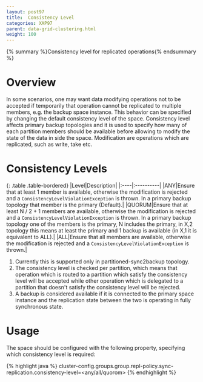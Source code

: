 ```yaml
---
layout: post97
title:  Consistency Level
categories: XAP97
parent: data-grid-clustering.html
weight: 100
---
```


{% summary %}Consistency level for replicated operations{% endsummary %}

# Overview

In some scenarios, one may want data modifying operations not to be accepted if temporarily that operation cannot be replicated to multiple members, e.g. the backup space instance. This behavior can be specified by changing the default consistency level of the space. Consistency level affects primary backup topologies and it is used to specify how many of each partition members should be available before allowing to modify the state of the data in side the space. Modification are operations which are replicated, such as write, take etc.

# Consistency Levels

{: .table .table-bordered}
|Level|Description|
|:----|:----------|
|ANY|Ensure that at least 1 member is available, otherwise the modification is rejected and a `ConsistencyLevelViolationException` is thrown. In a primary backup topology that member is the primary (Default).|
|QUORUM|Ensure that at least N / 2 + 1 members are available, otherwise the modification is rejected and a `ConsistencyLevelViolationException` is thrown. In a primary backup topology one of the members is the primary, N includes the primary, in X,2 topology this means at least the primary and 1 backup is available (in X,1 it is equivalent to ALL).|
|ALL|Ensure that all members are available, otherwise the modification is rejected and a `ConsistencyLevelViolationException` is thrown.|

1. Currently this is supported only in partitioned-sync2backup topology.
1. The consistency level is checked per partition, which means that operation which is routed to a partition which satisfy the consistency level will be accepted while other operation which is delegated to a partition that doesn't satisfy the consistency level will be rejected.
1. A backup is considered available if it is connected to the primary space instance and the replication state between the two is operating in fully synchronous state.

# Usage

The space should be configured with the following property, specifying which consistency level is required:

{% highlight java %}
cluster-config.groups.group.repl-policy.sync-replication.consistency-level=<any/all/quorom>
{% endhighlight %}

